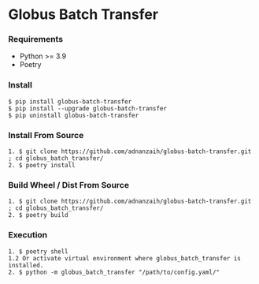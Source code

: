 # Globus Batch Transfer
### Requirements
  * Python >= 3.9
  * Poetry
### Install
    $ pip install globus-batch-transfer
    $ pip install --upgrade globus-batch-transfer
    $ pip uninstall globus-batch-transfer
### Install From Source
    1. $ git clone https://github.com/adnanzaih/globus-batch-transfer.git ; cd globus_batch_transfer/
    2. $ poetry install
### Build Wheel / Dist From Source
    1. $ git clone https://github.com/adnanzaih/globus-batch-transfer.git ; cd globus_batch_transfer/
    2. $ poetry build
### Execution
    1. $ poetry shell 
    1.2 Or activate virtual environment where globus_batch_transfer is installed.
    2. $ python -m globus_batch_transfer "/path/to/config.yaml/"
